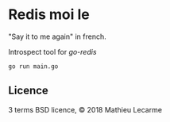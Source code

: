 Redis moi le
============

"Say it to me again" in french.

Introspect tool for _go-redis_

    go run main.go

Licence
-------

3 terms BSD licence, © 2018 Mathieu Lecarme
